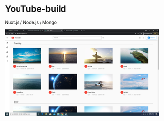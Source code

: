 # YouTube-build
Nuxt.js / Node.js / Mongo

![alt text](https://github.com/yongsoocho/YouTube-build/blob/master/screenshots/HOME.png)
